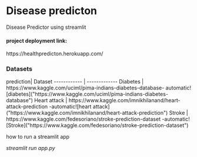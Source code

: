 # Disease predicton
Disease Predictor using streamlit
<h4> project deployment link:</h4>
https://healthpredicton.herokuapp.com/


<h3> Datasets </h3>
prediction| Dataset
------------ | -------------
Diabetes | https://www.kaggle.com/uciml/pima-indians-diabetes-database- automatic![diabetes]("https://www.kaggle.com/uciml/pima-indians-diabetes-database")
Heart attack | https://www.kaggle.com/imnikhilanand/heart-attack-prediction -automatic![heart attack]("https://www.kaggle.com/imnikhilanand/heart-attack-prediction")
Stroke | https://www.kaggle.com/fedesoriano/stroke-prediction-dataset -automatic![Stroke]("https://www.kaggle.com/fedesoriano/stroke-prediction-dataset")


<p> how to run a streamlit app <p>
<i> <p> streamlit run app.py <p><i>
 
   
    
